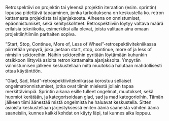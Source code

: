 Retrospektiivi on projektin tai yleensä projektin iteraation (esim. sprintin) lopussa pidettävä tapaaminen, jonka tarkoituksena on keskustella ko. retron kattamasta projektista tai ajanjaksosta. Aiheena on onnistumiset, epäonnistumiset, sekä kehityskohteet. Retrospektiiviin löytyy valtava määrä erilaisia tekniikoita, esimerkiksi alla olevat, joista valitaan aina omaan projektiin/tiimiin parhaiten sopiva. 

“Start, Stop, Continue, More of, Less of Wheel”-retrospektiivitekniikassa piirretään ympyrä, joka jaetaan start, stop, continue, more of ja less of nimisiin sektoreihin. Näihin sektoreihin pyritään löytämään kuhunkin otsikkoon liittyviä asioita retron kattamalta ajanjaksolta. Ympyrän valmistumisen jälkeen keskustellaan mitä muutoksia halutaan mahdollisesti ottaa käytäntöön.

“Glad, Sad, Mad”-retrospektiivitekniikassa korostuu sellaiset ongelmat/onnistumiset, jotka ovat tiimin mielestä jollain tapaa merkittävimpiä. Sprintin aikana esille tulleet ongelmat, muutokset, sekä huomiot kerätään, ja kategorisoidaan glad, sad ja mad kategorioihin. Tämän jälkeen tiimi äänestää mistä ongelmista he haluavat keskustella. Sitten asioista keskustellaan järjestyksessä eniten ääniä saaneista vähiten ääniä saaneisiin, kunnes kaikki kohdat on käyty läpi, tai kunnes aika loppuu.
